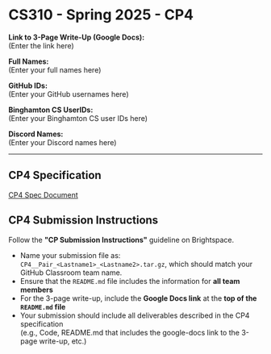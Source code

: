 # CS310 - Spring 2025 - CP4

**Link to 3-Page Write-Up (Google Docs):**  
(Enter the link here)

**Full Names:**  
(Enter your full names here)

**GitHub IDs:**  
(Enter your GitHub usernames here)

**Binghamton CS UserIDs:**  
(Enter your Binghamton CS user IDs here)

**Discord Names:**  
(Enter your Discord names here)

---

## CP4 Specification  
[CP4 Spec Document](https://docs.google.com/document/d/1MgHf3hxCuC6pDJqWsf9IXmGj1mVLnj8hBSU0GNSodd0/edit?usp=sharing)

## CP4 Submission Instructions  
Follow the **"CP Submission Instructions"** guideline on Brightspace.

- Name your submission file as: `CP4__Pair_<Lastname1>_<Lastname2>.tar.gz`, which should match your GitHub Classroom team name.
- Ensure that the `README.md` file includes the information for **all team members**
- For the 3-page write-up, include the **Google Docs link** at the **top of the `README.md` file**  
- Your submission should include all deliverables described in the CP4 specification  
  (e.g., Code, README.md that includes the google-docs link to the 3-page write-up, etc.)

